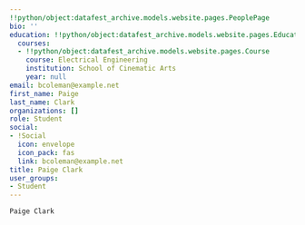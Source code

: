 ```yaml
---
!!python/object:datafest_archive.models.website.pages.PeoplePage
bio: ''
education: !!python/object:datafest_archive.models.website.pages.Education
  courses:
  - !!python/object:datafest_archive.models.website.pages.Course
    course: Electrical Engineering
    institution: School of Cinematic Arts
    year: null
email: bcoleman@example.net
first_name: Paige
last_name: Clark
organizations: []
role: Student
social:
- !Social
  icon: envelope
  icon_pack: fas
  link: bcoleman@example.net
title: Paige Clark
user_groups:
- Student
---
```


    Paige Clark
    